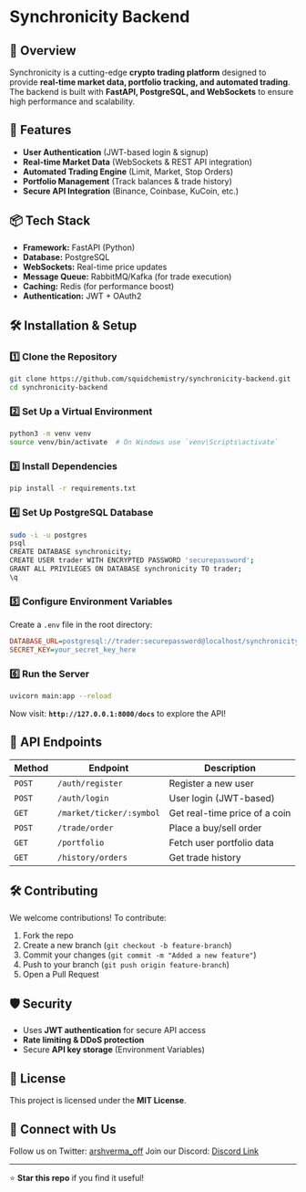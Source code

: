 # Synchronicity Backend

## 🚀 Overview
Synchronicity is a cutting-edge **crypto trading platform** designed to provide **real-time market data, portfolio tracking, and automated trading**. The backend is built with **FastAPI, PostgreSQL, and WebSockets** to ensure high performance and scalability.

## 🔧 Features
- **User Authentication** (JWT-based login & signup)
- **Real-time Market Data** (WebSockets & REST API integration)
- **Automated Trading Engine** (Limit, Market, Stop Orders)
- **Portfolio Management** (Track balances & trade history)
- **Secure API Integration** (Binance, Coinbase, KuCoin, etc.)

## 📦 Tech Stack
- **Framework:** FastAPI (Python)
- **Database:** PostgreSQL
- **WebSockets:** Real-time price updates
- **Message Queue:** RabbitMQ/Kafka (for trade execution)
- **Caching:** Redis (for performance boost)
- **Authentication:** JWT + OAuth2

## 🛠️ Installation & Setup
### 1️⃣ Clone the Repository
```bash
git clone https://github.com/squidchemistry/synchronicity-backend.git
cd synchronicity-backend
```

### 2️⃣ Set Up a Virtual Environment
```bash
python3 -m venv venv
source venv/bin/activate  # On Windows use `venv\Scripts\activate`
```

### 3️⃣ Install Dependencies
```bash
pip install -r requirements.txt
```

### 4️⃣ Set Up PostgreSQL Database
```bash
sudo -i -u postgres
psql
CREATE DATABASE synchronicity;
CREATE USER trader WITH ENCRYPTED PASSWORD 'securepassword';
GRANT ALL PRIVILEGES ON DATABASE synchronicity TO trader;
\q
```

### 5️⃣ Configure Environment Variables
Create a `.env` file in the root directory:
```ini
DATABASE_URL=postgresql://trader:securepassword@localhost/synchronicity
SECRET_KEY=your_secret_key_here
```

### 6️⃣ Run the Server
```bash
uvicorn main:app --reload
```
Now visit: **`http://127.0.0.1:8000/docs`** to explore the API!

## 📡 API Endpoints
| Method | Endpoint | Description |
|--------|------------|-------------|
| `POST` | `/auth/register` | Register a new user |
| `POST` | `/auth/login` | User login (JWT-based) |
| `GET` | `/market/ticker/:symbol` | Get real-time price of a coin |
| `POST` | `/trade/order` | Place a buy/sell order |
| `GET` | `/portfolio` | Fetch user portfolio data |
| `GET` | `/history/orders` | Get trade history |

## 🛠️ Contributing
We welcome contributions! To contribute:
1. Fork the repo
2. Create a new branch (`git checkout -b feature-branch`)
3. Commit your changes (`git commit -m "Added a new feature"`)
4. Push to your branch (`git push origin feature-branch`)
5. Open a Pull Request

## 🛡 Security
- Uses **JWT authentication** for secure API access
- **Rate limiting & DDoS protection**
- Secure **API key storage** (Environment Variables)

## 📜 License
This project is licensed under the **MIT License**.

## 💬 Connect with Us
Follow us on Twitter: [arshverma_off](https://x.com/arshverma_off)
Join our Discord: [Discord Link](https://discord.gg/Qvuy6VJu)

---
⭐ **Star this repo** if you find it useful!

